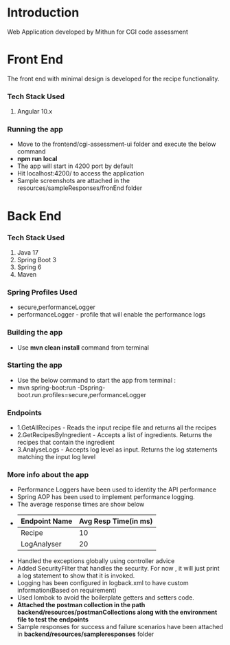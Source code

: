 # Introduction
Web Application developed by Mithun for CGI code assessment

# Front End
The front end with minimal design is developed for the recipe functionality.

### Tech Stack Used
1.	Angular 10.x
### Running the app
* Move to the frontend/cgi-assessment-ui folder and execute the below command
* **npm run local**
* The app will start in 4200 port by default
* Hit localhost:4200/ to access the application
* Sample screenshots are attached in the resources/sampleResponses/fronEnd folder

# Back End
### Tech Stack Used
1.	Java 17
2.	Spring Boot 3
3.	Spring 6
4.  Maven

### Spring Profiles Used
* secure,performanceLogger
* performanceLogger - profile that will enable the performance logs

### Building the app
* Use **mvn clean install** command from terminal

### Starting the app
* Use the below command to start the app from terminal : 
* mvn spring-boot:run -Dspring-boot.run.profiles=secure,performanceLogger

### Endpoints
* 1.GetAllRecipes - Reads the input recipe file and returns all the recipes
* 2.GetRecipesByIngredient - Accepts a list of ingredients. Returns the recipes that contain the ingredient
* 3.AnalyseLogs - Accepts log level as input. Returns the log statements matching the input log level 

### More info about the app
* Performance Loggers have been used to identity the API performance
* Spring AOP has been used to implement performance logging.
* The average response times are show below
* Endpoint Name        | Avg Resp Time(in ms)
  ---------------------| -------------
  Recipe               | 10
  LogAnalyser          | 20
* Handled the exceptions globally using controller advice
* Added SecurityFilter that handles the security. For now , it will just print a log statement to show that it is invoked.
* Logging has been configured in logback.xml to have custom information(Based on requirement)
* Used lombok to avoid the boilerplate getters and setters code.
* **Attached the postman collection in the path backend/resources/postmanCollections along with the environment file to test the endpoints**
* Sample responses for success and failure scenarios have been attached in **backend/resources/sampleresponses** folder


  


